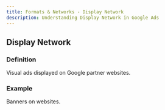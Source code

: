 ```yaml
---
title: Formats & Networks - Display Network
description: Understanding Display Network in Google Ads
---
```


## Display Network

### Definition
Visual ads displayed on Google partner websites.

### Example
Banners on websites.
